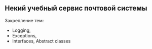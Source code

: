## Некий учебный сервис почтовой системы
Закрепление тем:
- Logging,
- Exceptions,
- Interfaces, Abstract classes
